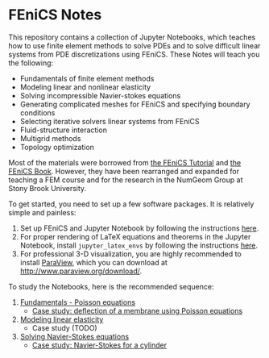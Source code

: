 # FEniCS Notes

This repository contains a collection of Jupyter Notebooks, which teaches how to use finite element methods to solve PDEs and to solve difficult linear systems from PDE discretizations using FEniCS. These Notes will teach you the following:
 - Fundamentals of finite element methods
 - Modeling linear and nonlinear elasticity
 - Solving incompressible Navier-stokes equations
 - Generating complicated meshes for FEniCS and specifying boundary conditions
 - Selecting iterative solvers linear systems from FEniCS
 - Fluid-structure interaction
 - Multigrid methods
 - Topology optimization

Most of the materials were borrowed from [the FEniCS Tutorial](https://fenicsproject.org/tutorial/) and [the FEniCS Book](https://fenicsproject.org/book/). However, they have been rearranged and expanded for teaching a FEM course and for the research in the NumGeom Group at Stony Brook University. 

To get started, you need to set up a few software packages. It is relatively simple and painless:
 1. Set up FEniCS and Jupyter Notebook by following the instructions [here](https://github.com/numgeom/notes/wiki/Installation-Guides-for-Jupyter-Notebooks#fenics-with-jupyter-notebook).
 2. For proper rendering of LaTeX equations and theorems in the Jupyter Notebook, install `jupyter_latex_envs` by following the instructions [here](https://github.com/numgeom/notes/wiki/Installation-Guides-for-Jupyter-Notebooks#latex-environments-jupyter_latex_envs).
 3. For professional 3-D visualization, you are highly recommended to install [ParaView](http://www.paraview.org/), which you can download at <http://www.paraview.org/download/>.

To study the Notebooks, here is the recommended sequence:
 1. [Fundamentals - Poisson equations](notebooks/poisson.ipynb)
    - [Case study: deflection of a membrane using Poisson equations](notebooks/poisson_membrane.ipynb)
 2. [Modeling linear elasticity](notebooks/elasticity.ipynb)
    - Case study (TODO)
 3. [Solving Navier-Stokes equations](notebooks/navier_stokes.ipynb)
    - [Case study: Navier-Stokes for a cylinder](notebooks/navier_stokes_cylinder.ipynb)
